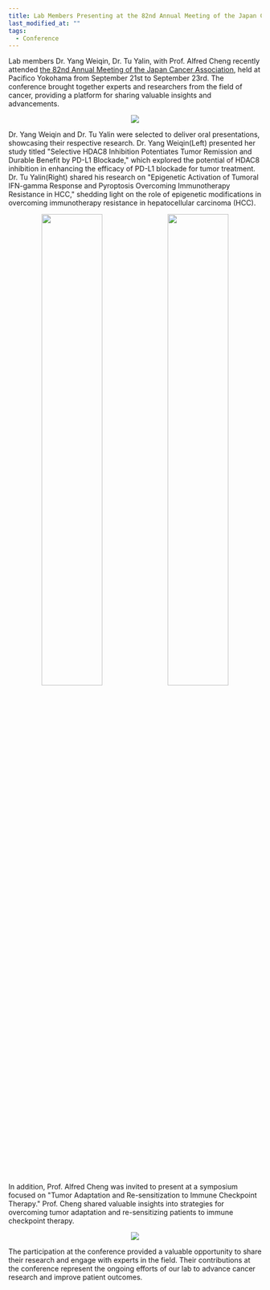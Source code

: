 ```yaml
---
title: Lab Members Presenting at the 82nd Annual Meeting of the Japan Cancer Association
last_modified_at: ""
tags: 
  - Conference
---
```


Lab members Dr. Yang Weiqin, Dr. Tu Yalin, with Prof. Alfred Cheng recently attended [the 82nd Annual Meeting of the Japan Cancer Association](https://www.c-linkage.co.jp/jca2023/en/contents/program.html), held at Pacifico Yokohama from September 21st to September 23rd. The conference brought together experts and researchers from the field of cancer, providing a platform for sharing valuable insights and advancements.

<!-- excerpt start -->
<p align="center" width="60%">
    <img src="https://user-images.githubusercontent.com/81615397/274549061-3cd32f3e-6f8e-4a89-9d9a-60d172a18338.png">
</p>
<!-- excerpt start -->

Dr. Yang Weiqin and Dr. Tu Yalin were selected to deliver oral presentations, showcasing their respective research. Dr. Yang Weiqin(Left) presented her study titled "Selective HDAC8 Inhibition Potentiates Tumor Remission and Durable Benefit by PD-L1 Blockade," which explored the potential of HDAC8 inhibition in enhancing the efficacy of PD-L1 blockade for tumor treatment. Dr. Tu Yalin(Right) shared his research on "Epigenetic Activation of Tumoral IFN-gamma Response and Pyroptosis Overcoming Immunotherapy Resistance in HCC," shedding light on the role of epigenetic modifications in overcoming immunotherapy resistance in hepatocellular carcinoma (HCC).

<p align="center" width="95%">
    <img width="49%" src="https://user-images.githubusercontent.com/81615397/274549078-921e4681-ce12-4e8f-80ae-0c384a8f0c6c.png">
    <img width="49%" src="https://user-images.githubusercontent.com/81615397/274553377-27557d12-ecfd-4a99-b0ad-97288e16373c.png">
</p>

In addition, Prof. Alfred Cheng was invited to present at a symposium focused on "Tumor Adaptation and Re-sensitization to Immune Checkpoint Therapy." Prof. Cheng shared valuable insights into strategies for overcoming tumor adaptation and re-sensitizing patients to immune checkpoint therapy.

<p align="center" width="60%">
    <img src="https://user-images.githubusercontent.com/81615397/274548997-4340841c-942f-4996-829d-4f4cdc978d1b.png">
</p>

The participation at the conference provided a valuable opportunity to share their research and engage with experts in the field. Their contributions at the conference represent the ongoing efforts of our lab to advance cancer research and improve patient outcomes.